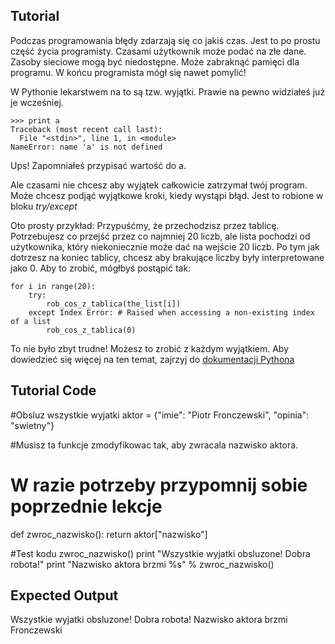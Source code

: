 Tutorial
--------

Podczas programowania błędy zdarzają się co jakiś czas. Jest to po prostu część życia programisty.
Czasami użytkownik może podać na złe dane. Zasoby sieciowe mogą być niedostępne. Może zabraknąć pamięci dla programu. W końcu programista mógł się nawet pomylić!

W Pythonie lekarstwem na to są tzw. wyjątki. Prawie na pewno widziałeś już je wcześniej.

    >>> print a
    Traceback (most recent call last):
      File "<stdin>", line 1, in <module>
    NameError: name 'a' is not defined

Ups! Zapomniałeś przypisać wartość do a.

Ale czasami nie chcesz aby wyjątek całkowicie zatrzymał twój program. Może chcesz podjąć wyjątkowe kroki, kiedy wystąpi błąd. Jest to robione w bloku *try/except*

Oto prosty przykład: Przypuśćmy, że przechodzisz przez tablicę. Potrzebujesz co przejść przez co najmniej 20 liczb, ale lista pochodzi od użytkownika, który niekoniecznie może dać na wejście 20 liczb. Po tym jak dotrzesz na koniec tablicy, chcesz aby brakujące liczby były interpretowane jako 0. Aby to zrobić, mógłbyś postąpić tak:

    for i in range(20):
        try:
            rob_cos_z_tablica(the_list[i])
        except Index Error: # Raised when accessing a non-existing index of a list
            rob_cos_z_tablica(0)

To nie było zbyt trudne! Możesz to zrobić z każdym wyjątkiem. Aby dowiedzieć się więcej na ten temat, zajrzyj do [dokumentacji Pythona](http://docs.python.org/tutorial/errors.html#handling-exceptions)

Tutorial Code
-------------
#Obsluz wszystkie wyjatki
aktor = {"imie": "Piotr Fronczewski", "opinia": "swietny"}

#Musisz ta funkcje zmodyfikowac tak, aby zwracala nazwisko aktora.
# W razie potrzeby przypomnij sobie poprzednie lekcje
def zwroc_nazwisko():
    return aktor["nazwisko"]

#Test kodu
zwroc_nazwisko()
print "Wszystkie wyjatki obsluzone! Dobra robota!"
print "Nazwisko aktora brzmi %s" % zwroc_nazwisko()

Expected Output
---------------
Wszystkie wyjatki obsluzone! Dobra robota!
Nazwisko aktora brzmi Fronczewski